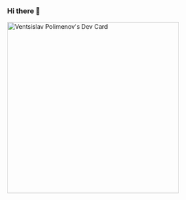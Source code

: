 ### Hi there 👋

<a href="https://app.daily.dev/VnC"><img src="https://api.daily.dev/devcards/b9d4974182ed48599e23e22902567e24.png?r=rfs" width="400" alt="Ventsislav Polimenov's Dev Card"/></a>

<!--
- 🔭 I’m currently working...
- 🌱 I’m constantly learning.
- 💬 Ask me about pretty much anything.
- 📫 You can find me on LinkedIn too.
-->
<!-- 
<a href="https://github.com/vpolimenov">
  <img align="center" src="https://github-readme-stats.vercel.app/api?username=vpolimenov&count_private=true&show_icons=true&theme=vue-dark&hide=stars&include_all_commits=ture)](https://github.com/anuraghazra/github-readme-stats" />
</a> -->
<!--
<a href="https://github.com/vpolimenov">
  <img align="center" src="https://github-readme-stats.vercel.app/api/top-langs/?username=vpolimenov&layout=compact)](https://github.com/anuraghazra/github-readme-stats" />
-->
</a>
